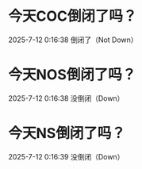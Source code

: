 # 今天COC倒闭了吗？

2025-7-12 0:16:38 倒闭了（Not Down）

# 今天NOS倒闭了吗？

2025-7-12 0:16:38 没倒闭（Down）

# 今天NS倒闭了吗？

2025-7-12 0:16:39 没倒闭（Down）

